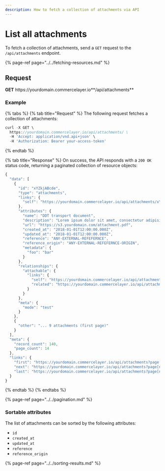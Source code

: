 ```yaml
---
description: How to fetch a collection of attachments via API
---
```


# List all attachments

To fetch a collection of attachments, send a `GET` request to the `/api/attachments` endpoint.

{% page-ref page="../../fetching-resources.md" %}

## Request

**GET** https://<i></i>yourdomain.commercelayer.io**/api/attachments**

### **Example**

{% tabs %}
{% tab title="Request" %}
The following request fetches a collection of attachments:

```javascript
curl -X GET \
  https://yourdomain.commercelayer.io/api/attachments/ \
  -H 'Accept: application/vnd.api+json' \
  -H 'Authorization: Bearer your-access-token'
```
{% endtab %}

{% tab title="Response" %}
On success, the API responds with a `200 OK` status code, returning a paginated collection of resource objects:

```javascript
{
  "data": [
    {
      "id": "xYZkjABcde",
      "type": "attachments",
      "links": {
        "self": "https://yourdomain.commercelayer.io/api/attachments/xYZkjABcde"
      },
      "attributes": {
        "name": "DDT transport document",
        "description": "Lorem ipsum dolor sit amet, consectetur adipisicing elit, sed do eiusmod tempor incididunt ut labore et dolore magna aliqua.",
        "url": "https://s3.yourdomain.com/attachment.pdf",
        "created_at": "2018-01-01T12:00:00.000Z",
        "updated_at": "2018-01-01T12:00:00.000Z",
        "reference": "ANY-EXTERNAL-REFEFERNCE",
        "reference_origin": "ANY-EXTERNAL-REFEFERNCE-ORIGIN",
        "metadata": {
          "foo": "bar"
        }
      },
      "relationships": {
        "attachable": {
          "links": {
            "self": "https://yourdomain.commercelayer.io/api/attachments/xYZkjABcde/relationships/attachable",
            "related": "https://yourdomain.commercelayer.io/api/attachments/xYZkjABcde/attachable"
          }
        }
      },
      "meta": {
        "mode": "test"
      }
    },
    {
      "other": "... 9 attachments (first page)"
    }
  ],
  "meta": {
    "record_count": 140,
    "page_count": 14
  },
  "links": {
    "first": "https://yourdomain.commercelayer.io/api/attachments?page[number]=1&page[size]=10",
    "next": "https://yourdomain.commercelayer.io/api/attachments?page[number]=2&page[size]=10",
    "last": "https://yourdomain.commercelayer.io/api/attachments?page[number]=14&page[size]=10"
  }
}
```
{% endtab %}
{% endtabs %}

{% page-ref page="../../pagination.md" %}

### Sortable attributes

The list of attachments can be sorted by the following attributes:

* `id`
* `created_at`
* `updated_at`
* `reference`
* `reference_origin`

{% page-ref page="../../sorting-results.md" %}

